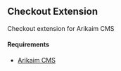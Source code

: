 ## Checkout Extension

Checkout extension for Arikaim CMS

#### Requirements 
  * [Arikaim CMS](https://github.com/arikaim/arikaim)
  
